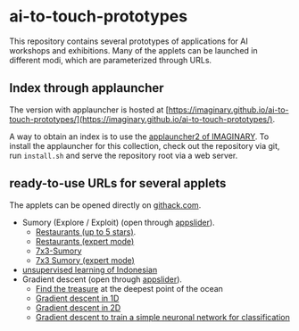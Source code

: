 # ai-to-touch-prototypes

This repository contains several prototypes of applications for AI workshops and exhibitions.
Many of the applets can be launched in different modi, which are parameterized through URLs.

## Index through applauncher

The version with applauncher is hosted at [https://imaginary.github.io/ai-to-touch-prototypes/](https://imaginary.github.io/ai-to-touch-prototypes/).

A way to obtain an index is to use the [applauncher2 of IMAGINARY](https://github.com/IMAGINARY/applauncher2).
To install the applauncher for this collection, check out the repository via git, run `install.sh` and serve the repository root via a web server.


## ready-to-use URLs for several applets

The applets can be opened directly on [githack.com](https://raw.githack.com/).
* Sumory (Explore / Exploit) (open through [appslider](https://raw.githack.com/IMAGINARY/ai-to-touch-prototypes/master/common/appslider/appslider.html?sumory#0)).
  * [Restaurants (up to 5 stars)](https://raw.githack.com/IMAGINARY/ai-to-touch-prototypes/master/apps/summory/sumory.html?mode=image&imgsrc=images/restaurants.svg&draws=7&values=stars&maxstars=5&buttons=hidden).
  * [Restaurants (expert mode)](https://raw.githack.com/IMAGINARY/ai-to-touch-prototypes/master/apps/summory/sumory.html?mode=image&imgsrc=images/restaurants.svg&draws=7&values=stars&maxstars=random&buttons=visible)
  * [7x3-Sumory](https://raw.githack.com/IMAGINARY/ai-to-touch-prototypes/master/apps/summory/sumory.html?mode=grid&Nw=7&Nh=3&draws=10&buttons=hidden)
  * [7x3 Sumory (expert mode)](https://raw.githack.com/IMAGINARY/ai-to-touch-prototypes/master/apps/summory/sumory.html?mode=grid&Nw=7&Nh=3&draws=10&buttons=visible)
* [unsupervised learning of Indonesian](https://raw.githack.com/IMAGINARY/ai-to-touch-prototypes/master/apps/unsupervised/unsupervised.html)
* Gradient descent (open through [appslider](https://raw.githack.com/IMAGINARY/ai-to-touch-prototypes/master/common/appslider/appslider.html?gradient#0)).
  * [Find the treasure](https://raw.githack.com/IMAGINARY/ai-to-touch-prototypes/master/apps/gradient/gradient1d.html?water=true&autopilot=false) at the deepest point of the ocean
  * [Gradient descent in 1D](https://raw.githack.com/IMAGINARY/ai-to-touch-prototypes/master/apps/gradient/gradient1d.html)
  * [Gradient descent in 2D](https://raw.githack.com/IMAGINARY/ai-to-touch-prototypes/master/apps/gradient/gradient2d.html)
  * [Gradient descent to train a simple neuronal network for classification](https://raw.githack.com/IMAGINARY/ai-to-touch-prototypes/master/apps/gradient/classifywithgradient.html)
